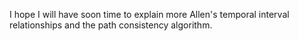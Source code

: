 I hope I will have soon time to explain more Allen's temporal interval relationships and the path consistency algorithm.
